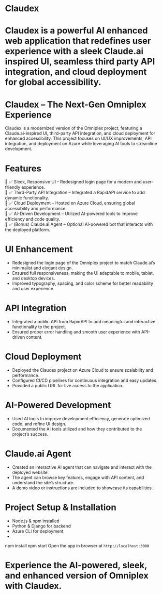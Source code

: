 # Claudex
# Claudex is a powerful AI enhanced web application that redefines user experience with a sleek Claude.ai inspired UI, seamless third party API integration, and cloud deployment for global accessibility.

# Claudex – The Next-Gen Omniplex Experience 

Claudex is a modernized version of the Omniplex project, featuring a Claude.ai-inspired UI, third-party API integration, and cloud deployment for enhanced accessibility. This project focuses on UI/UX improvements, API integration, and deployment on Azure while leveraging AI tools to streamline development.  

 # Features 
 
	✅ Sleek, Responsive UI – Redesigned login page for a modern and user-friendly experience.  
	✅ Third-Party API Integration – Integrated a RapidAPI service to add dynamic functionality.  
	✅ Cloud Deployment – Hosted on Azure Cloud, ensuring global accessibility and performance.  
	✅ AI-Driven Development – Utilized AI-powered tools to improve efficiency and code quality.  
	✅ (Bonus) Claude.ai Agent – Optional AI-powered bot that interacts with the deployed platform.  

 # UI Enhancement
 
- Redesigned the login page of the Omniplex project to match Claude.ai’s minimalist and elegant design.  
- Ensured full responsiveness, making the UI adaptable to mobile, tablet, and desktop devices.  
- Improved typography, spacing, and color scheme for better readability and user experience.  

# API Integration 

- Integrated a public API from RapidAPI to add meaningful and interactive functionality to the project.  
- Ensured proper error handling and smooth user experience with API-driven content.  

 # Cloud Deployment 
 
- Deployed the Claudex project on Azure Cloud to ensure scalability and performance.  
- Configured CI/CD pipelines for continuous integration and easy updates.  
- Provided a public URL for live access to the application.  

 # AI-Powered Development
 
- Used AI tools to improve development efficiency, generate optimized code, and refine UI design.  
- Documented the AI tools utilized and how they contributed to the project’s success.  

# Claude.ai Agent

- Created an interactive AI agent that can navigate and interact with the deployed website.  
- The agent can browse key features, engage with API content, and understand the site’s structure.  
- A demo video or instructions are included to showcase its capabilities.

 # Project Setup & Installation
 
- Node.js & npm installed  
- Python & Django for backend
- Azure CLI for deployment
-  
npm install
npm start
Open the app in browser at `http://localhost:3000`  

 # Experience the AI-powered, sleek, and enhanced version of Omniplex with Claudex.

